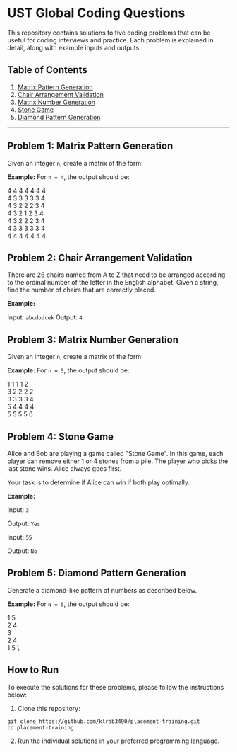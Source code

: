 # UST Global Coding Questions

This repository contains solutions to five coding problems that can be useful for coding interviews and practice. Each problem is explained in detail, along with example inputs and outputs.

## Table of Contents

1. [Matrix Pattern Generation](#matrix-pattern-generation)
2. [Chair Arrangement Validation](#chair-arrangement-validation)
3. [Matrix Number Generation](#matrix-number-generation)
4. [Stone Game](#stone-game)
5. [Diamond Pattern Generation](#diamond-pattern-generation)

---

## Problem 1: Matrix Pattern Generation

Given an integer `n`, create a matrix of the form:

**Example:**
For `n = 4`, the output should be:

4 4 4 4 4 4 4 \
4 3 3 3 3 3 4 \
4 3 2 2 2 3 4 \
4 3 2 1 2 3 4 \
4 3 2 2 2 3 4 \
4 3 3 3 3 3 4 \
4 4 4 4 4 4 4

## Problem 2: Chair Arrangement Validation

There are 26 chairs named from A to Z that need to be arranged according to the ordinal number of the letter in the English alphabet. Given a string, find the number of chairs that are correctly placed.

**Example:**

Input: `abcdodcek`
Output: `4`

## Problem 3: Matrix Number Generation

Given an integer `n`, create a matrix of the form:

**Example:**
For `n = 5`, the output should be:

1 1 1 1 2 \
3 2 2 2 2 \
3 3 3 3 4 \
5 4 4 4 4 \
5 5 5 5 6

## Problem 4: Stone Game

Alice and Bob are playing a game called "Stone Game". In this game, each player can remove either 1 or 4 stones from a pile. The player who picks the last stone wins. Alice always goes first.

Your task is to determine if Alice can win if both play optimally.

**Example:**

Input: `3`

Output: `Yes`

Input: `55`

Output: `No`

## Problem 5: Diamond Pattern Generation

Generate a diamond-like pattern of numbers as described below.

**Example:** 
For `N = 5`, the output should be:

1       5 \
  2   4   \
    3     \
  2   4   \
1       5 \

## How to Run

To execute the solutions for these problems, please follow the instructions below:

1. Clone this repository: 
```
git clone https://github.com/klrab3490/placement-training.git
cd placement-training
```

2. Run the individual solutions in your preferred programming language.